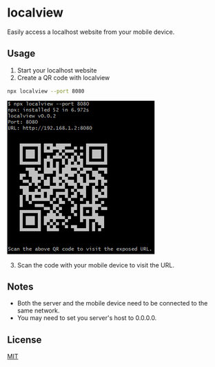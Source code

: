 # localview

Easily access a localhost website from your mobile device.

## Usage

1. Start your localhost website
2. Create a QR code with localview

```bash
npx localview --port 8080
```

![Screenshot](./static/screenshot.png)

3. Scan the code with your mobile device to visit the URL.

## Notes

- Both the server and the mobile device need to be connected to the same network.
- You may need to set you server's host to 0.0.0.0.

## License

[MIT](https://opensource.org/licenses/MIT)
